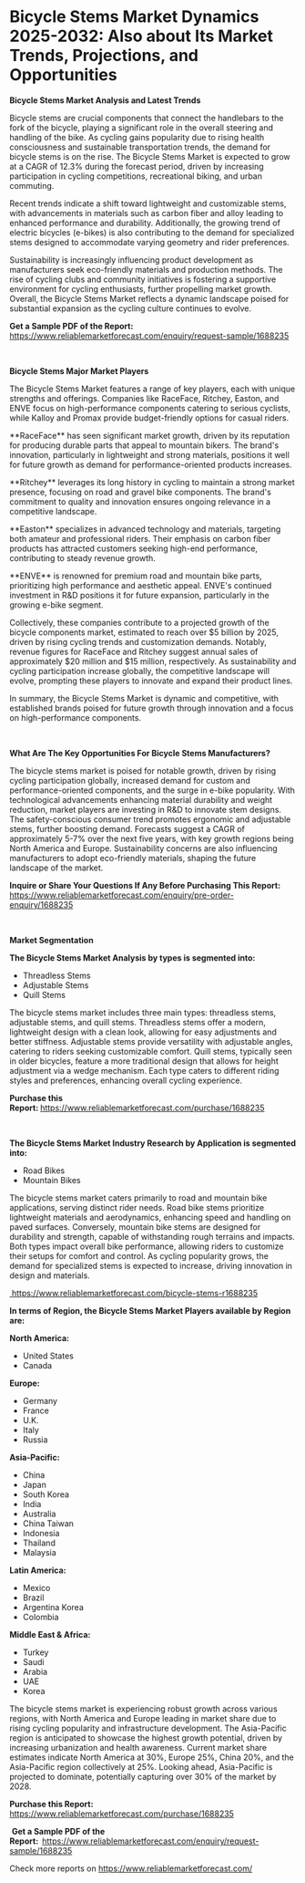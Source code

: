 <p><h1>Bicycle Stems Market Dynamics 2025-2032: Also about Its Market Trends, Projections, and Opportunities</h1></p><p><strong>Bicycle Stems Market Analysis and Latest Trends</strong></p>
<p><p>Bicycle stems are crucial components that connect the handlebars to the fork of the bicycle, playing a significant role in the overall steering and handling of the bike. As cycling gains popularity due to rising health consciousness and sustainable transportation trends, the demand for bicycle stems is on the rise. The Bicycle Stems Market is expected to grow at a CAGR of 12.3% during the forecast period, driven by increasing participation in cycling competitions, recreational biking, and urban commuting.</p><p>Recent trends indicate a shift toward lightweight and customizable stems, with advancements in materials such as carbon fiber and alloy leading to enhanced performance and durability. Additionally, the growing trend of electric bicycles (e-bikes) is also contributing to the demand for specialized stems designed to accommodate varying geometry and rider preferences. </p><p>Sustainability is increasingly influencing product development as manufacturers seek eco-friendly materials and production methods. The rise of cycling clubs and community initiatives is fostering a supportive environment for cycling enthusiasts, further propelling market growth. Overall, the Bicycle Stems Market reflects a dynamic landscape poised for substantial expansion as the cycling culture continues to evolve.</p></p>
<p><strong>Get a Sample PDF of the Report:&nbsp;</strong> <a href="https://www.reliablemarketforecast.com/enquiry/request-sample/1688235?utm_campaign=2721&utm_medium=2&utm_source=Github&utm_content=ia&utm_term=11042025&utm_id=bicycle-stems">https://www.reliablemarketforecast.com/enquiry/request-sample/1688235</a></p>
<p>&nbsp;</p>
<p><strong>Bicycle Stems Major Market Players</strong></p>
<p><p>The Bicycle Stems Market features a range of key players, each with unique strengths and offerings. Companies like RaceFace, Ritchey, Easton, and ENVE focus on high-performance components catering to serious cyclists, while Kalloy and Promax provide budget-friendly options for casual riders.</p><p>**RaceFace** has seen significant market growth, driven by its reputation for producing durable parts that appeal to mountain bikers. The brand's innovation, particularly in lightweight and strong materials, positions it well for future growth as demand for performance-oriented products increases.</p><p>**Ritchey** leverages its long history in cycling to maintain a strong market presence, focusing on road and gravel bike components. The brand's commitment to quality and innovation ensures ongoing relevance in a competitive landscape.</p><p>**Easton** specializes in advanced technology and materials, targeting both amateur and professional riders. Their emphasis on carbon fiber products has attracted customers seeking high-end performance, contributing to steady revenue growth.</p><p>**ENVE** is renowned for premium road and mountain bike parts, prioritizing high performance and aesthetic appeal. ENVE's continued investment in R&D positions it for future expansion, particularly in the growing e-bike segment.</p><p>Collectively, these companies contribute to a projected growth of the bicycle components market, estimated to reach over $5 billion by 2025, driven by rising cycling trends and customization demands. Notably, revenue figures for RaceFace and Ritchey suggest annual sales of approximately $20 million and $15 million, respectively. As sustainability and cycling participation increase globally, the competitive landscape will evolve, prompting these players to innovate and expand their product lines. </p><p>In summary, the Bicycle Stems Market is dynamic and competitive, with established brands poised for future growth through innovation and a focus on high-performance components.</p></p>
<p>&nbsp;</p>
<p><strong>What Are The Key Opportunities For Bicycle Stems Manufacturers?</strong></p>
<p><p>The bicycle stems market is poised for notable growth, driven by rising cycling participation globally, increased demand for custom and performance-oriented components, and the surge in e-bike popularity. With technological advancements enhancing material durability and weight reduction, market players are investing in R&D to innovate stem designs. The safety-conscious consumer trend promotes ergonomic and adjustable stems, further boosting demand. Forecasts suggest a CAGR of approximately 5-7% over the next five years, with key growth regions being North America and Europe. Sustainability concerns are also influencing manufacturers to adopt eco-friendly materials, shaping the future landscape of the market.</p></p>
<p><strong>Inquire or Share Your Questions If Any Before Purchasing This Report:</strong> <a href="https://www.reliablemarketforecast.com/enquiry/pre-order-enquiry/1688235?utm_campaign=2721&utm_medium=2&utm_source=Github&utm_content=ia&utm_term=11042025&utm_id=bicycle-stems">https://www.reliablemarketforecast.com/enquiry/pre-order-enquiry/1688235</a></p>
<p>&nbsp;</p>
<p><strong>Market Segmentation</strong></p>
<p><strong>The Bicycle Stems Market Analysis by types is segmented into:</strong></p>
<p><ul><li>Threadless Stems</li><li>Adjustable Stems</li><li>Quill Stems</li></ul></p>
<p><p>The bicycle stems market includes three main types: threadless stems, adjustable stems, and quill stems. Threadless stems offer a modern, lightweight design with a clean look, allowing for easy adjustments and better stiffness. Adjustable stems provide versatility with adjustable angles, catering to riders seeking customizable comfort. Quill stems, typically seen in older bicycles, feature a more traditional design that allows for height adjustment via a wedge mechanism. Each type caters to different riding styles and preferences, enhancing overall cycling experience.</p></p>
<p><strong>Purchase this Report:&nbsp;</strong><a href="https://www.reliablemarketforecast.com/purchase/1688235?utm_campaign=2721&utm_medium=2&utm_source=Github&utm_content=ia&utm_term=11042025&utm_id=bicycle-stems">https://www.reliablemarketforecast.com/purchase/1688235</a></p>
<p>&nbsp;</p>
<p><strong>The Bicycle Stems Market Industry Research by Application is segmented into:</strong></p>
<p><ul><li>Road Bikes</li><li>Mountain Bikes</li></ul></p>
<p><p>The bicycle stems market caters primarily to road and mountain bike applications, serving distinct rider needs. Road bike stems prioritize lightweight materials and aerodynamics, enhancing speed and handling on paved surfaces. Conversely, mountain bike stems are designed for durability and strength, capable of withstanding rough terrains and impacts. Both types impact overall bike performance, allowing riders to customize their setups for comfort and control. As cycling popularity grows, the demand for specialized stems is expected to increase, driving innovation in design and materials.</p></p>
<p><a href="https://www.reliablemarketforecast.com/bicycle-stems-r1688235?utm_campaign=2721&utm_medium=2&utm_source=Github&utm_content=ia&utm_term=11042025&utm_id=bicycle-stems">&nbsp;https://www.reliablemarketforecast.com/bicycle-stems-r1688235</a></p>
<p><strong>In terms of Region, the Bicycle Stems Market Players available by Region are:</strong></p>
<p>
    <p> <strong> North America: </strong>
        <ul>
            <li>United States</li>
            <li>Canada</li>
        </ul>
        </p> 
    <p> <strong> Europe: </strong>
        <ul>
            <li>Germany</li>
            <li>France</li>
            <li>U.K.</li>
            <li>Italy</li>
            <li>Russia</li>
        </ul>
        </p> 
    <p> <strong> Asia-Pacific: </strong>
        <ul>
            <li>China</li>
            <li>Japan</li>
            <li>South Korea</li>
            <li>India</li>
            <li>Australia</li>
            <li>China Taiwan</li>
            <li>Indonesia</li>
            <li>Thailand</li>
            <li>Malaysia</li>
        </ul>
        </p> 
    <p> <strong> Latin America: </strong>
        <ul>
            <li>Mexico</li>
            <li>Brazil</li>
            <li>Argentina Korea</li>
            <li>Colombia</li>
        </ul>
        </p> 
    <p> <strong> Middle East & Africa: </strong>
        <ul>
            <li>Turkey</li>
            <li>Saudi</li>
            <li>Arabia</li>
            <li>UAE</li>
            <li>Korea</li>
        </ul>
    </p>
    </p>
<p><p>The bicycle stems market is experiencing robust growth across various regions, with North America and Europe leading in market share due to rising cycling popularity and infrastructure development. The Asia-Pacific region is anticipated to showcase the highest growth potential, driven by increasing urbanization and health awareness. Current market share estimates indicate North America at 30%, Europe 25%, China 20%, and the Asia-Pacific region collectively at 25%. Looking ahead, Asia-Pacific is projected to dominate, potentially capturing over 30% of the market by 2028.</p></p>
<p><strong>Purchase this Report: </strong><a href="https://www.reliablemarketforecast.com/purchase/1688235?utm_campaign=2721&utm_medium=2&utm_source=Github&utm_content=ia&utm_term=11042025&utm_id=bicycle-stems">https://www.reliablemarketforecast.com/purchase/1688235</a></p>
<p>&nbsp;<strong>Get a Sample PDF of the Report:&nbsp;&nbsp;</strong><a href="https://www.reliablemarketforecast.com/enquiry/request-sample/1688235?utm_campaign=2721&utm_medium=2&utm_source=Github&utm_content=ia&utm_term=11042025&utm_id=bicycle-stems">https://www.reliablemarketforecast.com/enquiry/request-sample/1688235</a></p>
<p><strong></strong></p>
<p>Check more reports on <a href="https://www.reliablemarketforecast.com/?utm_campaign=2721&utm_medium=2&utm_source=Github&utm_content=ia&utm_term=11042025&utm_id=bicycle-stems">https://www.reliablemarketforecast.com/</a></p>